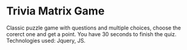 # Trivia Matrix Game
Classic puzzle game with questions and multiple choices, choose the corerct one and get a point. You have 30 seconds to finish the quiz. 
Technologies used: Jquery, JS.